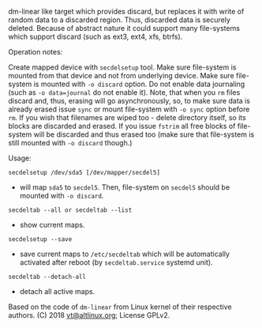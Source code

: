 dm-linear like target which provides discard, but replaces it with write of
random data to a discarded region. Thus, discarded data is securely deleted.
Because of abstract nature it could support many file-systems which support
discard (such as ext3, ext4, xfs, btrfs).

Operation notes:

Create mapped device with `secdelsetup` tool. Make sure file-system is mounted
from that device and not from underlying device. Make sure file-system is
mounted with `-o discard` option. Do not enable data journaling (such as
`-o data=journal` do not enable it). Note, that when you `rm` files discard
and, thus, erasing will go asynchronously, so, to make sure data is already
erased issue `sync` or mount file-system with `-o sync` option before `rm`.
If you wish that filenames are wiped too - delete directory itself, so its
blocks are discarded and erased. If you issue `fstrim` all free blocks of
file-system will be discarded and thus erased too (make sure that file-system
is still mounted with `-o discard` though.)

Usage:

```
secdelsetup /dev/sda5 [/dev/mapper/secdel5]
```
- will map `sda5` to `secdel5`. Then, file-system on `secdel5` should be
mounted with `-o discard`.

```
secdeltab --all or secdeltab --list
```
- show current maps.

```
secdelsetup --save
```
- save current maps to `/etc/secdeltab` which will be automatically activated
after reboot (by `secdeltab.service` systemd unit).

```
secdeltab --detach-all
```
- detach all active maps.

Based on the code of `dm-linear` from Linux kernel of their respective authors.
 (C) 2018 <vt@altlinux.org>; License GPLv2.

